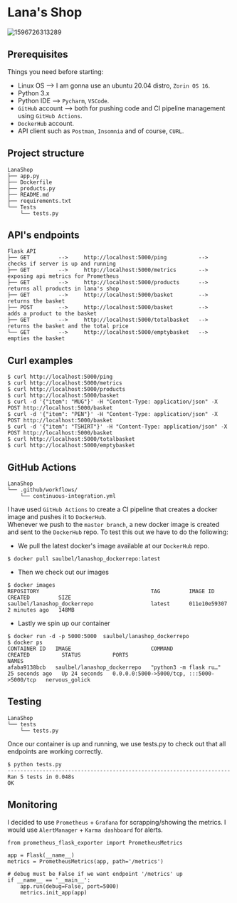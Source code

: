 # Lana's Shop
![1596726313289](https://user-images.githubusercontent.com/97754610/149635896-75c064af-ea96-43c1-b481-e1ab8b463dad.jpg)

## Prerequisites
Things you need before starting:
* Linux OS --> I am gonna use an ubuntu 20.04 distro, `Zorin OS 16`.
* Python 3.x
* Python IDE --> `Pycharm`, `VSCode`.
* `GitHub` account --> both for pushing code and CI pipeline management using `GitHub Actions`.
* `DockerHub` account.
* API client such as `Postman`, `Insomnia` and of course, `CURL`.

## Project structure
```
LanaShop
├── app.py
├── Dockerfile
├── products.py
├── README.md
├── requirements.txt
└── Tests
    └── tests.py
```

## API's endpoints
```
Flask API
├── GET         -->     http://localhost:5000/ping          -->      checks if server is up and running
├── GET         -->     http://localhost:5000/metrics       -->      exposing api metrics for Prometheus 
├── GET         -->     http://localhost:5000/products      -->      returns all products in lana's shop
├── GET         -->     http://localhost:5000/basket        -->      returns the basket
├── POST        -->     http://localhost:5000/basket        -->      adds a product to the basket
├── GET         -->     http://localhost:5000/totalbasket   -->      returns the basket and the total price
└── GET         -->     http://localhost:5000/emptybasket   -->      empties the basket   
```

## Curl examples
```
$ curl http://localhost:5000/ping
$ curl http://localhost:5000/metrics
$ curl http://localhost:5000/products
$ curl http://localhost:5000/basket
$ curl -d '{"item": "MUG"}' -H "Content-Type: application/json" -X POST http://localhost:5000/basket
$ curl -d '{"item": "PEN"}' -H "Content-Type: application/json" -X POST http://localhost:5000/basket
$ curl -d '{"item": "TSHIRT"}' -H "Content-Type: application/json" -X POST http://localhost:5000/basket
$ curl http://localhost:5000/totalbasket
$ curl http://localhost:5000/emptybasket
```

## GitHub Actions
```
LanaShop
└── .github/workflows/
    └── continuous-integration.yml
```
I have used `GitHub Actions` to create a CI pipeline that creates a docker image and pushes it to `DockerHub`.<br/>
Whenever we push to the `master branch`, a new docker image is created and sent to the `DockerHub` repo.
To test this out we have to do the following: <br/>
- We pull the latest docker's image available at our `DockerHub` repo.
```
$ docker pull saulbel/lanashop_dockerrepo:latest
```
- Then we check out our images
```
$ docker images
REPOSITORY                                   TAG         IMAGE ID       CREATED         SIZE
saulbel/lanashop_dockerrepo                  latest      011e10e59307   2 minutes ago   148MB
```
- Lastly we spin up our container
```
$ docker run -d -p 5000:5000  saulbel/lanashop_dockerrepo
$ docker ps
CONTAINER ID   IMAGE                         COMMAND                  CREATED          STATUS          PORTS                                       NAMES
afaba9138bcb   saulbel/lanashop_dockerrepo   "python3 -m flask ru…"   25 seconds ago   Up 24 seconds   0.0.0.0:5000->5000/tcp, :::5000->5000/tcp   nervous_golick
```

## Testing
```
LanaShop
└── tests
    └── tests.py
```
Once our container is up and running, we use tests.py to check out that all endpoints are working correctly.
```
$ python tests.py 
----------------------------------------------------------------------
Ran 5 tests in 0.048s
OK
```
## Monitoring
I decided to use `Prometheus` + `Grafana` for scrapping/showing the metrics. I would use `AlertManager` + `Karma dashboard` for alerts.
```
from prometheus_flask_exporter import PrometheusMetrics

app = Flask(__name__)
metrics = PrometheusMetrics(app, path='/metrics')

# debug must be False if we want endpoint '/metrics' up 
if __name__ == '__main__':
    app.run(debug=False, port=5000)
    metrics.init_app(app)
```
